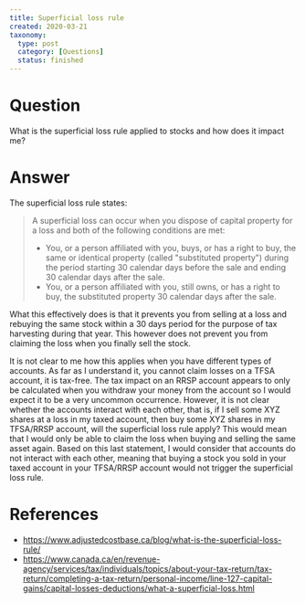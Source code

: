 ```yaml
---
title: Superficial loss rule
created: 2020-03-21
taxonomy:
  type: post
  category: [Questions]
  status: finished
---
```


# Question
What is the superficial loss rule applied to stocks and how does it impact me?

# Answer
The superficial loss rule states:

> A superficial loss can occur when you dispose of capital property for a loss and both of the following conditions are met:
>
> * You, or a person affiliated with you, buys, or has a right to buy, the same or identical property (called "substituted property") during the period starting 30 calendar days before the sale and ending 30 calendar days after the sale.
> * You, or a person affiliated with you, still owns, or has a right to buy, the substituted property 30 calendar days after the sale.

What this effectively does is that it prevents you from selling at a loss and rebuying the same stock within a 30 days period for the purpose of tax harvesting during that year. This however does not prevent you from claiming the loss when you finally sell the stock.

It is not clear to me how this applies when you have different types of accounts. As far as I understand it, you cannot claim losses on a TFSA account, it is tax-free. The tax impact on an RRSP account appears to only be  calculated when you withdraw your money from the account so I would expect it to be a very uncommon occurrence. However, it is not clear whether the accounts interact with each other, that is, if I sell some XYZ shares at a loss in my taxed account, then buy some XYZ shares in my TFSA/RRSP account, will the superficial loss rule apply? This would mean that I would only be able to claim the loss when buying and selling the same asset again. Based on this last statement, I would consider that accounts do not interact with each other, meaning that buying a stock you sold in your taxed account in your TFSA/RRSP account would not trigger the superficial loss rule.

# References
* https://www.adjustedcostbase.ca/blog/what-is-the-superficial-loss-rule/
* https://www.canada.ca/en/revenue-agency/services/tax/individuals/topics/about-your-tax-return/tax-return/completing-a-tax-return/personal-income/line-127-capital-gains/capital-losses-deductions/what-a-superficial-loss.html
